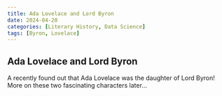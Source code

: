 ```yaml
---
title: Ada Lovelace and Lord Byron
date: 2024-04-20
categories: [Literary History, Data Science]
tags: [Byron, Lovelace]
---
```

    
## Ada Lovelace and Lord Byron
A recently found out that Ada Lovelace was the daughter of Lord Byron! More on these two fascinating characters later...